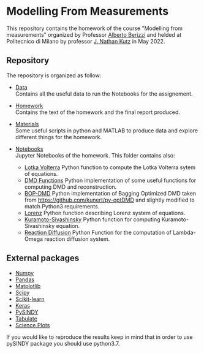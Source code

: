 # Modelling From Measurements

This repository contains the homework of the course "Modelling from measurements" organized by Professor [Alberto Berizzi](https://www4.ceda.polimi.it/manifesti/manifesti/controller/ricerche/RicercaPerDocentiPublic.do?evn_didattica=evento&k_doc=14853&polij_device_category=DESKTOP&__pj0=0&__pj1=161107224bf5e306682c8834e636702f) and helded at Politecnico di Milano by professor [J. Nathan Kutz](https://faculty.washington.edu/kutz/) in May 2022.

## Repository

The repository is organized as follow:

- [Data](Data/)\
Contains all the useful data to run the Notebooks for the assignement.

- [Homework](Homework/)\
Contains the text of the homework and the final report produced.

- [Materials](Materials/)\
Some useful scripts in python and MATLAB to produce data and explore different things for the homework.

- [Notebooks](Notebooks/)\
Jupyter Notebooks of the homework. This folder contains also:
    - [Lotka Volterra](Notebooks/Utility/lotkavolterra.py) Python function to compute the Lotka Volterra sytem of equations.
    - [DMD Functions](Notebooks/Utility/FunctionsDMD.py) Python implementation of some useful functions for computing DMD and reconstruction. 
    - [BOP-DMD](Notebooks/Utility/PythonBOPDMD/) Python implementation of Bagging Optimized DMD taken from https://github.com/kunert/py-optDMD and slightly modified to match Python3 requirements.
    - [Lorenz](Notebooks/Utility/Lorenz.py) Python function describing Lorenz system of equations.
    - [Kuramoto-Sivashinsky](Notebooks/Utility/KuraSiva.py) Python function for computing Kuramoto-Sivashinsky equation.
    - [Reaction Diffusion](Notebooks/Utility/Reaction_Diffusion.py) Python Function for the computation of Lambda-Omega reaction diffusion system.

## External packages

- [Numpy](https://numpy.org)
- [Pandas](https://pandas.pydata.org)
- [Matplotlib](https://matplotlib.org)
- [Scipy](https://scipy.org)
- [Scikit-learn](https://scikit-learn.org/stable/)
- [Keras](https://keras.io)
- [PySINDY](https://pysindy.readthedocs.io/en/latest/)
- [Tabulate](https://pypi.org/project/tabulate/)
- [Science Plots](https://github.com/garrettj403/SciencePlots)

If you would like to reproduce the results keep in mind that in order to use pySINDY package you should use python3.7.
